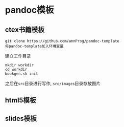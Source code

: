 # pandoc模板

## ctex书籍模板
```
git clone https://github.com/annProg/pandoc-template
将pandoc-template加入环境变量
```

建立工作目录
```
mkdir workdir
cd workdir
bookgen.sh init
```

之后在`src`目录进行写作, `src/images`目录存放图片

## html5模板

## slides模板

